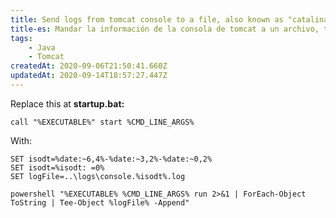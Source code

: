 ```yaml
---
title: Send logs from tomcat console to a file, also known as "catalina.out"
title-es: Mandar la información de la consola de tomcat a un archivo, también conocido como "catalina.out"
tags:
    - Java
    - Tomcat
createdAt: 2020-09-06T21:50:41.660Z
updatedAt: 2020-09-14T18:57:27.447Z
---
```


Replace this at **startup.bat:**

```batch
call "%EXECUTABLE%" start %CMD_LINE_ARGS%
```

With:

```batch
SET isodt=%date:~6,4%-%date:~3,2%-%date:~0,2%
SET isodt=%isodt: =0%
SET logFile=..\logs\console.%isodt%.log

powershell "%EXECUTABLE% %CMD_LINE_ARGS% run 2>&1 | ForEach-Object ToString | Tee-Object %logFile% -Append"
```